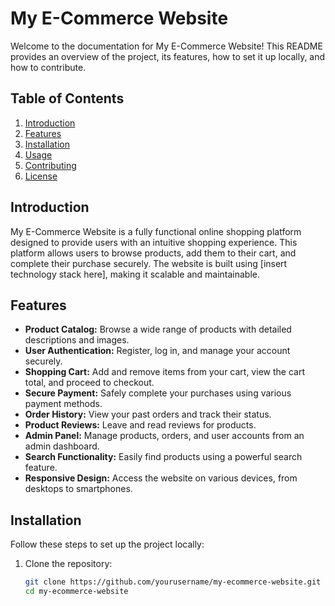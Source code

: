 # My E-Commerce Website

Welcome to the documentation for My E-Commerce Website! This README provides an overview of the project, its features, how to set it up locally, and how to contribute.

## Table of Contents

1. [Introduction](#introduction)
2. [Features](#features)
3. [Installation](#installation)
4. [Usage](#usage)
5. [Contributing](#contributing)
6. [License](#license)

## Introduction

My E-Commerce Website is a fully functional online shopping platform designed to provide users with an intuitive shopping experience. This platform allows users to browse products, add them to their cart, and complete their purchase securely. The website is built using [insert technology stack here], making it scalable and maintainable.

## Features

- **Product Catalog:** Browse a wide range of products with detailed descriptions and images.
- **User Authentication:** Register, log in, and manage your account securely.
- **Shopping Cart:** Add and remove items from your cart, view the cart total, and proceed to checkout.
- **Secure Payment:** Safely complete your purchases using various payment methods.
- **Order History:** View your past orders and track their status.
- **Product Reviews:** Leave and read reviews for products.
- **Admin Panel:** Manage products, orders, and user accounts from an admin dashboard.
- **Search Functionality:** Easily find products using a powerful search feature.
- **Responsive Design:** Access the website on various devices, from desktops to smartphones.

## Installation

Follow these steps to set up the project locally:

1. Clone the repository:

   ```bash
   git clone https://github.com/yourusername/my-ecommerce-website.git
   cd my-ecommerce-website
   ```
